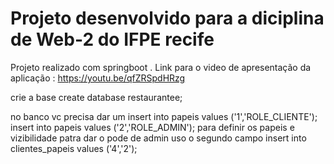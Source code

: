 #  Projeto desenvolvido para a diciplina de Web-2 do IFPE recife
Projeto realizado com springboot . 
Link para o video de apresentação da aplicação : 
https://youtu.be/qfZRSpdHRzg

crie a base 
create database restaurantee;


no banco vc precisa dar um 
insert into papeis values ('1','ROLE_CLIENTE');
insert into papeis values ('2','ROLE_ADMIN');
para definir os papeis e vizibilidade 
patra dar o pode de admin uso o segundo campo
insert into clientes_papeis values ('4','2');

